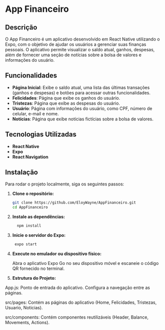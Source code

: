 # App Financeiro

## Descrição

O App Financeiro é um aplicativo desenvolvido em React Native utilizando o Expo, com o objetivo de ajudar os usuários a gerenciar suas finanças pessoais. O aplicativo permite visualizar o saldo atual, ganhos, despesas, além de fornecer uma seção de notícias sobre a bolsa de valores e informações do usuário.

## Funcionalidades

- **Página Inicial**: Exibe o saldo atual, uma lista das últimas transações (ganhos e despesas) e botões para acessar outras funcionalidades.
- **Felicidades**: Página que exibe os ganhos do usuário.
- **Tristezas**: Página que exibe as despesas do usuário.
- **Usuário**: Página com informações do usuário, como CPF, número de celular, e-mail e nome.
- **Notícias**: Página que exibe notícias fictícias sobre a bolsa de valores.

## Tecnologias Utilizadas

- **React Native**
- **Expo**
- **React Navigation**

## Instalação

Para rodar o projeto localmente, siga os seguintes passos:

1. **Clone o repositório:**

   ```sh
   git clone https://github.com/EloyWayne/AppFinanceiro.git
   cd AppFinanceiro

2. **Instale as dependências:**

   ```sh
     npm install

4. **Inicie o servidor do Expo:**
   ```sh
    expo start

5. **Execute no emulador ou dispositivo físico:**

    Abra o aplicativo Expo Go no seu dispositivo móvel e escaneie o código QR fornecido no terminal.

6. **Estrutura do Projeto:**

App.js: Ponto de entrada do aplicativo. Configura a navegação entre as páginas.

src/pages: Contém as páginas do aplicativo (Home, Felicidades, Tristezas, Usuario, Noticias).

src/components: Contém componentes reutilizáveis (Header, Balance, Movements, Actions).
